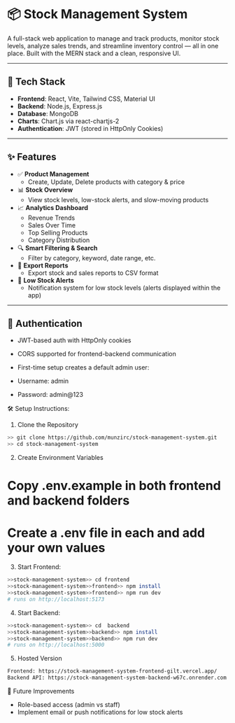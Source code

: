 # 📦 Stock Management System

A full-stack web application to manage and track products, monitor stock levels, analyze sales trends, and streamline inventory control — all in one place. Built with the MERN stack and a clean, responsive UI.

---

## 🚀 Tech Stack

- **Frontend**: React, Vite, Tailwind CSS, Material UI
- **Backend**: Node.js, Express.js
- **Database**: MongoDB
- **Charts**: Chart.js via react-chartjs-2
- **Authentication**: JWT (stored in HttpOnly Cookies)

---

## ✨ Features

- ✅ **Product Management**
  - Create, Update, Delete products with category & price
- 📊 **Stock Overview**
  - View stock levels, low-stock alerts, and slow-moving products
- 📈 **Analytics Dashboard**
  - Revenue Trends
  - Sales Over Time
  - Top Selling Products
  - Category Distribution
- 🔍 **Smart Filtering & Search**
  - Filter by category, keyword, date range, etc.
- 📅 **Export Reports**
  - Export stock and sales reports to CSV format
- 📲 **Low Stock Alerts**
  - Notification system for low stock levels (alerts displayed within the app)

---

## 🔐 Authentication

- JWT-based auth with HttpOnly cookies
- CORS supported for frontend-backend communication
- First-time setup creates a default admin user:

- Username: admin  
- Password: admin@123



🛠️ Setup Instructions:

1. Clone the Repository
```bash
>> git clone https://github.com/munzirc/stock-management-system.git
>> cd stock-management-system
```
2. Create Environment Variables
# Copy .env.example in both frontend and backend folders
# Create a .env file in each and add your own values

3. Start Frontend:
```bash
>>stock-management-system>> cd frontend
>>stock-management-system>>frontend>> npm install
>>stock-management-system>>frontend>> npm run dev
# runs on http://localhost:5173
```
4. Start Backend:
```bash
>>stock-management-system>> cd  backend
>>stock-management-system>>backend>> npm install
>>stock-management-system>>backend>> npm run dev
# runs on http://localhost:5000
```

5. Hosted Version

```bash
Frontend: https://stock-management-system-frontend-gilt.vercel.app/
Backend API: https://stock-management-system-backend-w67c.onrender.com
```

📌 Future Improvements

- Role-based access (admin vs staff)
- Implement email or push notifications for low stock alerts
